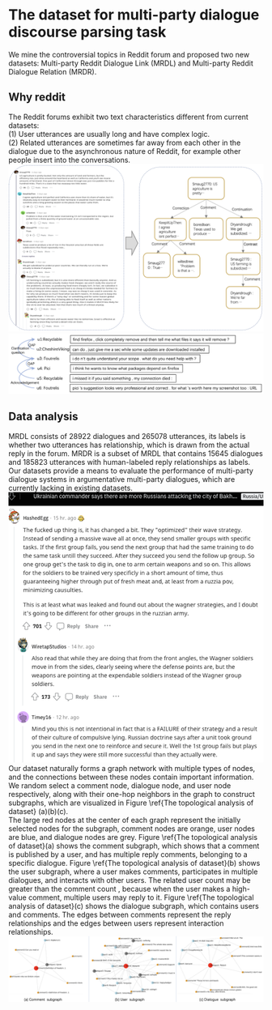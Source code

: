 # The dataset for multi-party dialogue discourse parsing task
We mine the controversial topics in Reddit forum and proposed two new datasets: Multi-party Reddit Dialogue Link (MRDL) and Multi-party Reddit Dialogue Relation (MRDR). 
## Why reddit
The Reddit forums exhibit two text characteristics different from current datasets: <br />
(1) User utterances are usually long and have complex logic. <br />
(2) Related utterances are sometimes far away from each other in the dialogue due to the asynchronous nature of Reddit, for example other people insert into the conversations. 
<br />
![](https://raw.githubusercontent.com/AI0Research/MRDL-and-MRDR/main/explain/reddit2tree.png)
![](https://raw.githubusercontent.com/AI0Research/MRDL-and-MRDR/main/explain/example.png)

## Data analysis
MRDL consists of 28922 dialogues and 265078 utterances, its labels is whether two utterances has relationship, which is drawn from the actual reply in the forum. MRDR is a subset of MRDL that contains 15645 dialogues and 185823 utterances with human-labeled reply relationships as labels. Our datasets provide a means to evaluate the performance of multi-party dialogue systems in argumentative multi-party dialogues, which are currently lacking in existing datasets.
<br />
![](https://raw.githubusercontent.com/AI0Research/MRDL-and-MRDR/main/explain/dataset_fig1.png)
<br />
Our dataset naturally forms a graph network with multiple types of nodes, and the connections between these nodes contain important information. We random select a comment node, dialogue node, and user node respectively, along with their one-hop neighbors in the graph to construct subgraphs, which are visualized in Figure \ref{The topological analysis of dataset} (a)(b)(c). 
<br />
The large red nodes at the center of each graph represent the initially selected nodes for the subgraph, comment nodes are orange, user nodes are blue, and dialogue nodes are grey. Figure \ref{The topological analysis of dataset}(a) shows the comment subgraph, which shows that a comment is published by a user, and has multiple reply comments, belonging to a specific dialogue. Figure \ref{The topological analysis of dataset}(b) shows the user subgraph, where a user makes comments, participates in multiple dialogues, and interacts with other users. The related user count may be greater than the comment count , because when the user makes a high-value comment, multiple users may reply to it. Figure \ref{The topological analysis of dataset}(c) shows the dialogue subgraph, which contains users and comments. The edges between comments represent the reply relationships and the edges between users represent interaction relationships.
<br />
![](https://raw.githubusercontent.com/AI0Research/MRDL-and-MRDR/main/explain/graph.png)